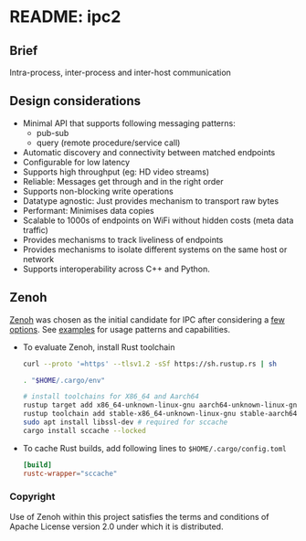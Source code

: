 # README: ipc2

## Brief

Intra-process, inter-process and inter-host communication

## Design considerations

- Minimal API that supports following messaging patterns:
  - pub-sub
  - query (remote procedure/service call)
- Automatic discovery and connectivity between matched endpoints
- Configurable for low latency
- Supports high throughput (eg: HD video streams)
- Reliable: Messages get through and in the right order
- Supports non-blocking write operations
- Datatype agnostic: Just provides mechanism to transport raw bytes
- Performant: Minimises data copies
- Scalable to 1000s of endpoints on WiFi without hidden costs (meta data traffic)
- Provides mechanisms to track liveliness of endpoints
- Provides mechanisms to isolate different systems on the same host or network
- Supports interoperability across C++ and Python.

## Zenoh

[Zenoh](https://zenoh.io/docs/overview/what-is-zenoh/) was chosen as the initial candidate for IPC after considering a [few options](./docs/ipc_options.md). See [examples](./examples/README.md) for usage patterns and capabilities.

- To evaluate Zenoh, install Rust toolchain
  ```bash
  curl --proto '=https' --tlsv1.2 -sSf https://sh.rustup.rs | sh

  . "$HOME/.cargo/env"

  # install toolchains for X86_64 and Aarch64
  rustup target add x86_64-unknown-linux-gnu aarch64-unknown-linux-gnu
  rustup toolchain add stable-x86_64-unknown-linux-gnu stable-aarch64-unknown-linux-gnu
  sudo apt install libssl-dev # required for sccache
  cargo install sccache --locked
  ```

- To cache Rust builds, add following lines to `$HOME/.cargo/config.toml`
  ```toml
  [build]
  rustc-wrapper="sccache"
  ```

### Copyright

Use of Zenoh within this project satisfies the terms and conditions of Apache License version 2.0 under which it is distributed.
